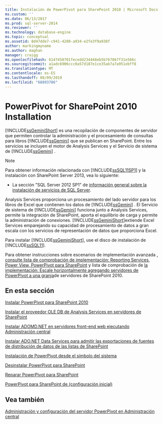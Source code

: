 ```yaml
---
title: Instalación de PowerPivot para SharePoint 2010 | Microsoft Docs
ms.custom: ''
ms.date: 06/13/2017
ms.prod: sql-server-2014
ms.reviewer: ''
ms.technology: database-engine
ms.topic: conceptual
ms.assetid: 8d47dde7-c941-4280-a934-e2fe3f9a938f
author: markingmyname
ms.author: maghan
manager: craigg
ms.openlocfilehash: 6147458701fecedd234448eb5b767867f31e566c
ms.sourcegitcommit: a1adc6906ccc0a57d187e1ce35ab7a7a951ebff8
ms.translationtype: MT
ms.contentlocale: es-ES
ms.lasthandoff: 08/09/2019
ms.locfileid: "68893786"
---
```

# <a name="powerpivot-for-sharepoint-2010-installation"></a>PowerPivot for SharePoint 2010 Installation
  [!INCLUDE[ssGeminiShort](../../includes/ssgeminishort-md.md)] es una recopilación de componentes de servidor que permiten controlar la administración y el procesamiento de consultas para libros [!INCLUDE[ssGemini](../../includes/ssgemini-md.md)] que se publican en SharePoint. Entre los servicios se incluyen el motor de Analysis Services y el Servicio de sistema de [!INCLUDE[ssGemini](../../includes/ssgemini-md.md)] .  
  
> [!NOTE]  
>  Para obtener información relacionada con [!INCLUDE[ssSQL11SP1](../../includes/sssql11sp1-md.md)] y la instalación con SharePoint Server 2013, vea lo siguiente:  
>   
>  -   La sección "SQL Server 2012 SP1" de [información general sobre la instalación de servicios de SQL Server](../../../2014/sql-server/install/overview-of-sql-server-servicing-installation.md).  
  
 Analysis Services proporciona un procesamiento del lado servidor para los libros de Excel que contienen los datos de [!INCLUDE[ssGemini](../../includes/ssgemini-md.md)] . El Servicio de sistema de [!INCLUDE[ssGemini](../../includes/ssgemini-md.md)] funciona junto a Analysis Services, permite la integración de SharePoint, aporta el equilibrio de carga y permite la administración de conexiones. [!INCLUDE[ssGeminiShort](../../includes/ssgeminishort-md.md)]extiende Excel Services emparejando su capacidad de procesamiento de datos a gran escala con los servicios de representación de datos que proporciona Excel.  
  
 Para instalar [!INCLUDE[ssGeminiShort](../../includes/ssgeminishort-md.md)], use el disco de instalación de [!INCLUDE[ssSQL11](../../includes/sssql11-md.md)].  
  
 Para obtener instrucciones sobre escenarios de implementación avanzada [, consulte lista de comprobación de implementación: Reporting Services, Power View, PowerPivot para SharePoint](deployment-checklist-reporting-services-power-view-power-pivot-for-sharepoint.md) y lista de comprobación de [la implementación: Escale horizontalmente agregando servidores de PowerPivot a una granja](../../../2014/sql-server/install/deployment-checklist-scale-out-adding-powerpivot-servers-sharepoint-2010-farm.md)de servidores de SharePoint 2010.  
  
## <a name="in-this-section"></a>En esta sección  
 [Instalar PowerPivot para SharePoint 2010](../../../2014/sql-server/install/install-powerpivot-for-sharepoint-2010.md)  
  
 [Instalar el proveedor OLE DB de Analysis Services en servidores de SharePoint](../../../2014/sql-server/install/install-the-analysis-services-ole-db-provider-on-sharepoint-servers.md)  
  
 [Instalar ADOMD.NET en servidores front-end web ejecutando Administración central](../../../2014/sql-server/install/install-adomd-net-on-web-front-end-servers-running-central-administration.md)  
  
 [Instalar ADO.NET Data Services para admitir las exportaciones de fuentes de distribución de datos de las listas de SharePoint](../../../2014/sql-server/install/install-ado-net-data-services-to-support-data-feed-exports-of-sharepoint-lists.md)  
  
 [Instalación de PowerPivot desde el símbolo del sistema](../../../2014/sql-server/install/install-powerpivot-from-the-command-prompt.md)  
  
 [Desinstalar PowerPivot para SharePoint](../../../2014/sql-server/install/uninstall-power-pivot-for-sharepoint.md)  
  
 [Reparar PowerPivot para SharePoint](../../../2014/sql-server/install/repair-powerpivot-for-sharepoint.md)  
  
 [PowerPivot para SharePoint de &#40;configuración inicial&#41;](../../../2014/sql-server/install/initial-configuration-powerpivot-for-sharepoint.md)  
  
## <a name="see-also"></a>Vea también  
 [Administración y configuración del servidor PowerPivot en Administración central](https://docs.microsoft.com/analysis-services/power-pivot-sharepoint/power-pivot-server-administration-and-configuration-in-central-administration)  
  
  
